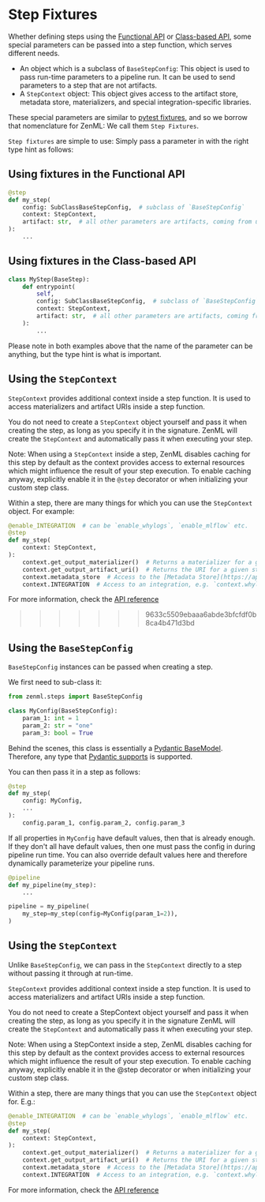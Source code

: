 # Step Fixtures

Whether defining steps using the [Functional API](../guides/functional-api) or [Class-based API](../guides/class-based-api), 
some special parameters can be passed into a step function, which serves different needs.

* An object which is a subclass of `BaseStepConfig`: This object is used to pass run-time parameters to a pipeline run. It can 
be used to send parameters to a step that are not artifacts.
* A `StepContext` object: This object gives access to the artifact store, metadata store, materializers, and special 
integration-specific libraries.

These special parameters are similar to [pytest fixtures](https://docs.pytest.org/en/6.2.x/fixture.html), and so we borrow that 
nomenclature for ZenML: We call them `Step Fixtures`.

`Step fixtures` are simple to use: Simply pass a parameter in with the right type hint as follows:

## Using fixtures in the Functional API

```python
@step
def my_step(
    config: SubClassBaseStepConfig,  # subclass of `BaseStepConfig`
    context: StepContext,
    artifact: str,  # all other parameters are artifacts, coming from upstream steps
):
    ...
```

## Using fixtures in the Class-based API

```python
class MyStep(BaseStep):
    def entrypoint(
        self,
        config: SubClassBaseStepConfig,  # subclass of `BaseStepConfig`
        context: StepContext,
        artifact: str,  # all other parameters are artifacts, coming from upstream steps
    ):
        ...
```

Please note in both examples above that the name of the parameter can be anything, but the type hint is what is important.

## Using the `StepContext`

`StepContext` provides additional context inside a step function.  It is used to access materializers and artifact URIs inside a step function. 

You do not need to create a `StepContext` object yourself and pass it when creating the step, as long as you specify 
it in the signature. ZenML will create the `StepContext` and automatically pass it when executing your step.

Note: When using a `StepContext` inside a step, ZenML disables caching for this step by default as the context provides 
access to external resources which might influence the result of your step execution. 
To enable caching anyway, explicitly enable it in the `@step` decorator or when initializing your custom step class.

Within a step, there are many things for which you can use the `StepContext` object. For example: 

```python
@enable_INTEGRATION  # can be `enable_whylogs`, `enable_mlflow` etc. 
@step
def my_step(
    context: StepContext,
):
    context.get_output_materializer()  # Returns a materializer for a given step output.
    context.get_output_artifact_uri()  # Returns the URI for a given step output.
    context.metadata_store  # Access to the [Metadata Store](https://apidocs.zenml.io/latest/api_docs/metadata_stores/)
    context.INTEGRATION  # Access to an integration, e.g. `context.whylogs`
```

For more information, check the [API reference](https://apidocs.zenml.io/latest/api_docs/steps/)

>>>>>>> 9633c5509ebaaa6abde3bfcfdf0b8ca4b471d3bd
## Using the `BaseStepConfig`

`BaseStepConfig` instances can be passed when creating a step. 

We first need to sub-class it:

```python
from zenml.steps import BaseStepConfig

class MyConfig(BaseStepConfig):
    param_1: int = 1
    param_2: str = "one"
    param_3: bool = True
```

Behind the scenes, this class is essentially a [Pydantic BaseModel](https://pydantic-docs.helpmanual.io/usage/models/). 
Therefore, any type that [Pydantic supports](https://pydantic-docs.helpmanual.io/usage/types/) is supported. 

You can then pass it in a step as follows:

```python
@step
def my_step(
    config: MyConfig,
    ...
):
    config.param_1, config.param_2, config.param_3
```

If all properties in `MyConfig` have default values, then that is already enough. If they don't all have default values, 
then one must pass the config in during pipeline run time. You can also override default values here and therefore 
dynamically parameterize your pipeline runs.

```python
@pipeline
def my_pipeline(my_step):
    ...

pipeline = my_pipeline(
    my_step=my_step(config=MyConfig(param_1=2)),
)
```

## Using the `StepContext`

Unlike `BaseStepConfig`, we can pass in the `StepContext` directly to a step without passing it through at run-time.

`StepContext` provides additional context inside a step function.  It is used to access materializers and artifact URIs inside a step function. 

You do not need to create a StepContext object yourself and pass it when creating the step, as long as you specify 
it in the signature ZenML will create the `StepContext` and automatically pass it when executing your step.

Note: When using a StepContext inside a step, ZenML disables caching for this step by default as the context provides 
access to external resources which might influence the result of your step execution. 
To enable caching anyway, explicitly enable it in the @step decorator or when initializing your custom step class.

Within a step, there are many things that you can use the `StepContext` object for. E.g.: 

```python
@enable_INTEGRATION  # can be `enable_whylogs`, `enable_mlflow` etc. 
@step
def my_step(
    context: StepContext,
):
    context.get_output_materializer()  # Returns a materializer for a given step output.
    context.get_output_artifact_uri()  # Returns the URI for a given step output.
    context.metadata_store  # Access to the [Metadata Store](https://apidocs.zenml.io/latest/api_docs/metadata_stores/)
    context.INTEGRATION  # Access to an integration, e.g. `context.whylogs`
```

For more information, check the [API reference](https://apidocs.zenml.io/latest/api_docs/steps/)